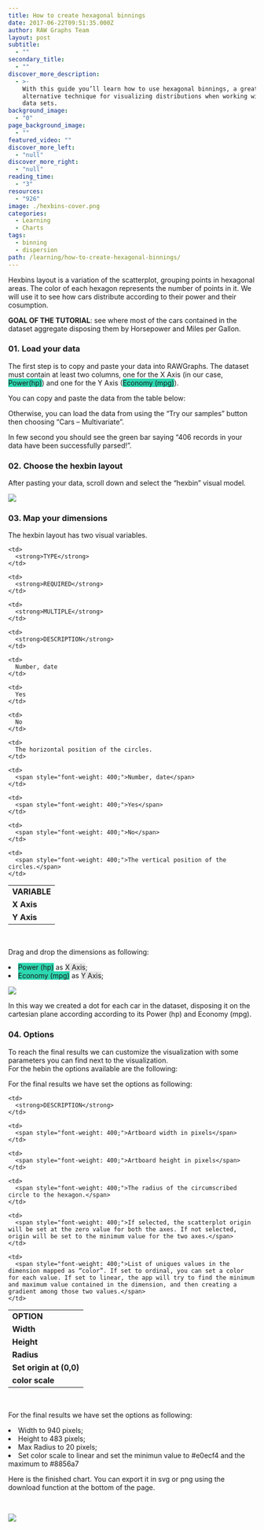 ```yaml
---
title: How to create hexagonal binnings
date: 2017-06-22T09:51:35.000Z
author: RAW Graphs Team
layout: post
subtitle:
  - ""
secondary_title:
  - ""
discover_more_description:
  - >-
    With this guide you’ll learn how to use hexagonal binnings, a great
    alternative technique for visualizing distributions when working with large
    data sets.
background_image:
  - "0"
page_background_image:
  - ""
featured_video: ""
discover_more_left:
  - "null"
discover_more_right:
  - "null"
reading_time:
  - "3"
resources:
  - "926"
image: ./hexbins-cover.png
categories:
  - Learning
  - Charts
tags:
  - binning
  - dispersion
path: /learning/how-to-create-hexagonal-binnings/
---
```


Hexbins layout is a variation of the scatterplot, grouping points in hexagonal areas. The color of each hexagon represents the number of points in it. We will use it to see how cars distribute according to their power and their cosumption.

**GOAL OF THE TUTORIAL**: see where most of the cars contained in the dataset aggregate disposing them by Horsepower and Miles per Gallon.

### 01. Load your data

The first step is to copy and paste your data into RAWGraphs. The dataset must contain at least two columns, one for the X Axis (in our case, <span class="data-dimension" style="background-color: #2dd8b1;">Power(hp)</span>) and one for the Y Axis (<span class="data-dimension" style="background-color: #2dd8b1;">Economy (mpg)</span>).

You can copy and paste the data from the table below:

<span style="font-weight: 400;">Otherwise, you can load the data from using the “Try our samples” button then choosing “Cars &#8211; Multivariate”.</span>

<span style="font-weight: 400;">In few second you should see the green bar saying “406 records in your data have been successfully parsed!”.</span>

### 02. Choose the hexbin layout

<span style="font-weight: 400;">After pasting your data, scroll down and select the “hexbin” visual model.</span>

![](./hexbin-selection.jpg)

### 03. Map your dimensions

<span style="font-weight: 400;">The hexbin layout has two visual variables. </span>

<table>
  <tr>
    <td>
      <strong>VARIABLE</strong>
    </td>

    <td>
      <strong>TYPE</strong>
    </td>

    <td>
      <strong>REQUIRED</strong>
    </td>

    <td>
      <strong>MULTIPLE</strong>
    </td>

    <td>
      <strong>DESCRIPTION</strong>
    </td>

  </tr>

  <tr>
    <td>
      <strong>X Axis</strong>
    </td>

    <td>
      Number, date
    </td>

    <td>
      Yes
    </td>

    <td>
      No
    </td>

    <td>
      The horizontal position of the circles.
    </td>

  </tr>

  <tr>
    <td>
      <strong>Y Axis</strong>
    </td>

    <td>
      <span style="font-weight: 400;">Number, date</span>
    </td>

    <td>
      <span style="font-weight: 400;">Yes</span>
    </td>

    <td>
      <span style="font-weight: 400;">No</span>
    </td>

    <td>
      <span style="font-weight: 400;">The vertical position of the circles.</span>
    </td>

  </tr>
</table>

&nbsp;

Drag and drop the dimensions as following:

<li style="font-weight: 400;">
  <span style="font-weight: 400;"><span class="data-dimension" style="background-color: #2dd8b1;">Power (hp)</span> as <span class="layout-dimension" style="background-color: #e6e6e6;">X Axis</span>;</span>
</li>
<li style="font-weight: 400;">
  <span style="font-weight: 400;"><span class="data-dimension" style="background-color: #2dd8b1;">Economy (mpg)</span> as <span class="layout-dimension" style="background-color: #e6e6e6;">Y Axis</span>;</span>
</li>

![](./hexbin-mapping.png)

<span style="font-weight: 400;">In this way we created a dot for each car in the dataset, disposing it on the cartesian plane according according to its Power (hp) and Economy (mpg).</span>

### 04. Options

To reach the final results we can customize the visualization with some parameters you can find next to the visualization.  
For the hebin the options available are the following:

<span style="font-weight: 400;">For the final results we have set the options as following:</span>

<table>
  <tr>
    <td>
      <strong>OPTION</strong>
    </td>

    <td>
      <strong>DESCRIPTION</strong>
    </td>

  </tr>

  <tr>
    <td>
      <strong>Width</strong>
    </td>

    <td>
      <span style="font-weight: 400;">Artboard width in pixels</span>
    </td>

  </tr>

  <tr>
    <td>
      <strong>Height</strong>
    </td>

    <td>
      <span style="font-weight: 400;">Artboard height in pixels</span>
    </td>

  </tr>

  <tr>
    <td>
      <strong>Radius</strong>
    </td>

    <td>
      <span style="font-weight: 400;">The radius of the circumscribed circle to the hexagon.</span>
    </td>

  </tr>

  <tr>
    <td>
      <strong>Set origin at (0,0)</strong>
    </td>

    <td>
      <span style="font-weight: 400;">If selected, the scatterplot origin will be set at the zero value for both the axes. If not selected, origin will be set to the minimum value for the two axes.</span>
    </td>

  </tr>

  <tr>
    <td>
      <strong>color scale</strong>
    </td>

    <td>
      <span style="font-weight: 400;">List of uniques values in the dimension mapped as “color”. If set to ordinal, you can set a color for each value. If set to linear, the app will try to find the minimum and maximum value contained in the dimension, and then creating a gradient among those two values.</span>
    </td>

  </tr>
</table>

<span style="font-weight: 400;"> </span>

<span style="font-weight: 400;">For the final results we have set the options as following:</span>

<li style="font-weight: 400;">
  <span style="font-weight: 400;">Width to 940 pixels;</span>
</li>
<li style="font-weight: 400;">
  <span style="font-weight: 400;">Height to 483 pixels;</span>
</li>
<li style="font-weight: 400;">
  <span style="font-weight: 400;">Max Radius to 20 pixels;</span>
</li>
<li style="font-weight: 400;">
  Set color scale to linear and set the minimun value to #e0ecf4 and the maximum to #8856a7
</li>

<span style="font-weight: 400;">Here is the finished chart. You can export it in svg or png using the download function at the bottom of the page.</span>

<span style="font-weight: 400;"> </span>

![](./hexbin-options.png)
